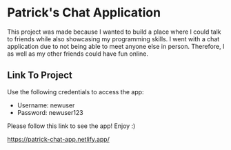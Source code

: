 # Patrick's Chat Application

This project was made because I wanted to build a place where I could talk to friends while also showcasing my programming skills.
I went with a chat application due to not being able to meet anyone else in person. Therefore, I as well as my other friends could have fun online.

## Link To Project

Use the following credentials to access the app:
- Username: newuser
- Password: newuser123 

Please follow this link to see the app! Enjoy :)

https://patrick-chat-app.netlify.app/
